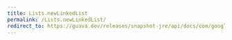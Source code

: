 ```yaml
---
title: Lists.newLinkedList
permalink: /Lists.newLinkedList/
redirect_to: https://guava.dev/releases/snapshot-jre/api/docs/com/google/common/collect/Lists.html#newLinkedList--
---
```


